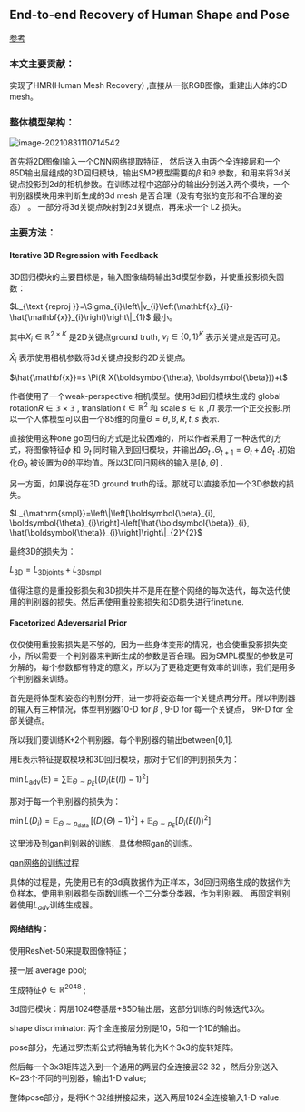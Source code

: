 ## End-to-end Recovery of Human Shape and Pose

[参考](https://www.cnblogs.com/X-Jun/p/14049168.html)

### 本文主要贡献：

实现了HMR(Human Mesh Recovery) ,直接从一张RGB图像，重建出人体的3D mesh。

### 整体模型架构：

![image-20210831110714542](https://xy-cloud-images.oss-cn-shanghai.aliyuncs.com/img/image-20210831110714542.png)

首先将2D图像I输入一个CNN网络提取特征， 然后送入由两个全连接层和一个85D输出层组成的3D回归模块，输出SMP模型需要的$\beta$ 和$\theta$ 参数，和用来将3d关键点投影到2d的相机参数。在训练过程中这部分的输出分别送入两个模块，一个判别器模块用来判断生成的3d mesh 是否合理（没有夸张的变形和不合理的姿态） 。 一部分将3d关键点映射到2d关键点，再来求一个 L2 损失。

### 主要方法：

#### Iterative 3D Regression with Feedback

3D回归模块的主要目标是，输入图像编码输出3d模型参数，并使重投影损失函数：

$L_{\text {reproj }}=\Sigma_{i}\left\|v_{i}\left(\mathbf{x}_{i}-\hat{\mathbf{x}}_{i}\right)\right\|_{1}$ 最小。

其中$X_i \in \mathbb{R}^{2\times K}$ 是2D关键点ground truth, $v_i \in \{0,1\}^K$ 表示关键点是否可见。

$\hat{X}_i$ 表示使用相机参数将3d关键点投影的2D关键点。

$\hat{\mathbf{x}}=s \Pi(R X(\boldsymbol{\theta}, \boldsymbol{\beta}))+t$ 

作者使用了一个weak-perspective 相机模型。使用3d回归模块生成的 global rotation$R\in\mathbb{3\times3}$ , translation $t\in\mathbb{R}^2$ 和 scale $s\in \mathbb{R}$ ,$\Pi$ 表示一个正交投影.所以一个人体模型可以由一个85维的向量$\Theta = {\theta,\beta,R,t,s}$ 表示.

直接使用这种one go回归的方式是比较困难的，所以作者采用了一种迭代的方式，将图像特征$\phi$ 和 $\Theta_t$ 同时输入到回归模块，并输出$\Delta\Theta_t$ .$\Theta_{t+1} = \Theta_t + \Delta\Theta_t$ .初始化$\Theta_0$ 被设置为$\Theta$的平均值。所以3D回归网络的输入是$[\phi,\Theta]$ .

另一方面，如果说存在3D ground truth的话。那就可以直接添加一个3D参数的损失。

$L_{\mathrm{smpl}}=\left\|\left[\boldsymbol{\beta}_{i}, \boldsymbol{\theta}_{i}\right]-\left[\hat{\boldsymbol{\beta}}_{i}, \hat{\boldsymbol{\theta}}_{i}\right]\right\|_{2}^{2}$ 

最终3D的损失为：

$L_{3 \mathrm{D}}=L_{3 \mathrm{D} \mathrm{joints}}+L_{3 \mathrm{D} \mathrm{smpl}}$ 

值得注意的是重投影损失和3D损失并不是用在整个网络的每次迭代，每次迭代使用的判别器的损失。然后再使用重投影损失和3D损失进行finetune.

#### Facetorized  Adeversarial Prior 

仅仅使用重投影损失是不够的，因为一些身体变形的情况，也会使重投影损失变小，所以需要一个判别器来判断生成的参数是否合理。因为SMPL模型的参数是可分解的，每个参数都有特定的意义，所以为了更稳定更有效率的训练，我们是用多个判别器来训练。

首先是将体型和姿态的判别分开，进一步将姿态每一个关键点再分开。所以判别器的输入有三种情况，体型判别器10-D for $\beta$ , 9-D for 每一个关键点， 9K-D for 全部关键点。

所以我们要训练K+2个判别器。每个判别器的输出between[0,1].

用E表示特征提取模块和3D回归模块，那对于它们的判别损失为：

$\min L_{\mathrm{adv}}(E)=\sum \mathbb{E}_{\Theta \sim p_{E}}\left[\left(D_{i}(E(I))-1\right)^{2}\right]$ 

那对于每一个判别器的损失为：

$\min L\left(D_{i}\right)=\mathbb{E}_{\Theta \sim p_{\text {data }}}\left[\left(D_{i}(\Theta)-1\right)^{2}\right]+\mathbb{E}_{\Theta \sim p_{E}}\left[D_{i}(E(I))^{2}\right]$ 

这里涉及到gan判别器的训练，具体参照gan的训练。

[gan网络的训练过程](https://zhuanlan.zhihu.com/p/246350294)

具体的过程是，先使用已有的3d真数据作为正样本，3d回归网络生成的数据作为负样本，使用判别器损失函数训练一个二分类分类器，作为判别器。 再固定判别器使用$L_{adv}$训练生成器。  

#### 网络结构：

使用ResNet-50来提取图像特征；

接一层 average pool;

生成特征$\phi\in \mathbb{R}^{2048}$ ;

3d回归模块：两层1024卷基层+85D输出层，这部分训练的时候迭代3次。

shape discriminator: 两个全连接层分别是10，5和一个1D的输出。

pose部分，先通过罗杰斯公式将轴角转化为K个3x3的旋转矩阵。

  然后每一个3x3矩阵送入到一个通用的两层的全连接层32 32 ，然后分别送入K=23个不同的判别器，输出1-D value;

整体pose部分，是将K个32维拼接起来，送入两层1024全连接输入1-D value.